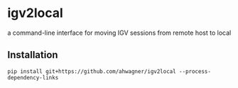 # igv2local
a command-line interface for moving IGV sessions from remote host to local

## Installation
`pip install git+https://github.com/ahwagner/igv2local --process-dependency-links`
